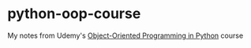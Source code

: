 # python-oop-course
My notes from Udemy's [Object-Oriented Programming in Python](https://www.udemy.com/course/python-object-oriented-programming-oop/) course
